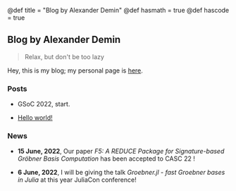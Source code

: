 @def title = "Blog by Alexander Demin"
@def hasmath = true
@def hascode = true

## Blog by Alexander Demin

> Relax, but don't be too lazy

Hey, this is my blog; my personal page is [here](https://sumiya11.github.io/).

### Posts

- GSoC 2022, start.

- [Hello world!](posts/post1)

### News

- **15 June, 2022**, Our paper *F5: A REDUCE Package for Signature-based Gröbner Basis Computation* has been accepted to CASC 22 !

- **6 June, 2022**, I will be giving the talk *Groebner.jl - fast Groebner bases in Julia* at this year JuliaCon conference!
